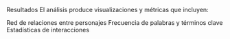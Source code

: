Resultados
El análisis produce visualizaciones y métricas que incluyen:

Red de relaciones entre personajes
Frecuencia de palabras y términos clave
Estadísticas de interacciones
